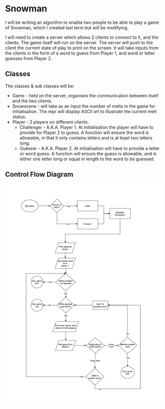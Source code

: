 # Snowman

I will be writing an algorithm to enable two people to be able to play a game of Snowman, which I created last term but will be modifying.

I will need to create a server which allows 2 clients to connect to it, and the clients. The game itself will run on the server. The server will push to the client the current state of play to print on the screen. It will take inputs from the clients in the form of a word to guess from Player 1, and word or letter guesses from Player 2.

## Classes

The classes & sub classes will be:
* Game - held on the server, organises the communication between itself and the two clients.
* Snowscene - will take as an input the number of melts in the game for initialisation. The repr will display ASCII art to illustrate the current melt status.
* Player - 2 players on different clients.
    * Challenger - A.K.A. Player 1. At initialisation the player will have to provide for Player 2 to guess. A function will ensure the word is allowable, in that it only contains letters and is at least two letters long.
    * Guesser - A.K.A. Player 2. At initialisation will have to provide a letter or word guess. A function will ensure the guess is allowable, and is either one letter long or equal in length to the word to be guessed.

## Control Flow Diagram

![Control Flow Diagram](control_flow.png)